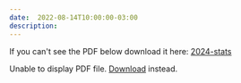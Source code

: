 ```yaml
---
date:  2022-08-14T10:00:00-03:00
description: 
---
```



If you can't see the PDF below download it here: [2024-stats](/kidical-mass/img/2024-Ride-Season-Stats.pdf)

<object data="/kidical-mass/img/2024-Ride-Season-Stats.pdf" type="application/pdf" width="100%" height="500px">
  <p>Unable to display PDF file. <a href="/kidical-mass/img/2024-Ride-Season-Stats.pdf">Download</a> instead.</p>
</object>
